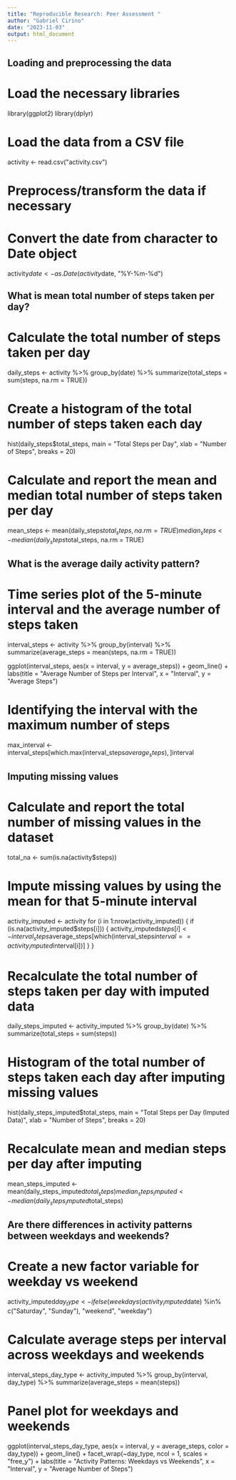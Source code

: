 ```yaml
---
title: "Reproducible Research: Peer Assessment "
author: "Gabriel Cirino"
date: "2023-11-03"
output: html_document
---
```




## Loading and preprocessing the data
# Load the necessary libraries
library(ggplot2)
library(dplyr)

# Load the data from a CSV file
activity <- read.csv("activity.csv")

# Preprocess/transform the data if necessary
# Convert the date from character to Date object
activity$date <- as.Date(activity$date, "%Y-%m-%d")


## What is mean total number of steps taken per day?
# Calculate the total number of steps taken per day
daily_steps <- activity %>% 
  group_by(date) %>%
  summarize(total_steps = sum(steps, na.rm = TRUE))

# Create a histogram of the total number of steps taken each day
hist(daily_steps$total_steps, main = "Total Steps per Day", xlab = "Number of Steps", breaks = 20)

# Calculate and report the mean and median total number of steps taken per day
mean_steps <- mean(daily_steps$total_steps, na.rm = TRUE)
median_steps <- median(daily_steps$total_steps, na.rm = TRUE)



## What is the average daily activity pattern?
# Time series plot of the 5-minute interval and the average number of steps taken
interval_steps <- activity %>% 
  group_by(interval) %>%
  summarize(average_steps = mean(steps, na.rm = TRUE))

ggplot(interval_steps, aes(x = interval, y = average_steps)) + 
  geom_line() +
  labs(title = "Average Number of Steps per Interval", x = "Interval", y = "Average Steps")
  
# Identifying the interval with the maximum number of steps
max_interval <- interval_steps[which.max(interval_steps$average_steps),]$interval



## Imputing missing values
# Calculate and report the total number of missing values in the dataset
total_na <- sum(is.na(activity$steps))

# Impute missing values by using the mean for that 5-minute interval
activity_imputed <- activity
for (i in 1:nrow(activity_imputed)) {
  if (is.na(activity_imputed$steps[i])) {
    activity_imputed$steps[i] <- interval_steps$average_steps[which(interval_steps$interval == activity_imputed$interval[i])]
  }
}

# Recalculate the total number of steps taken per day with imputed data
daily_steps_imputed <- activity_imputed %>% 
  group_by(date) %>%
  summarize(total_steps = sum(steps))

# Histogram of the total number of steps taken each day after imputing missing values
hist(daily_steps_imputed$total_steps, main = "Total Steps per Day (Imputed Data)", xlab = "Number of Steps", breaks = 20)

# Recalculate mean and median steps per day after imputing
mean_steps_imputed <- mean(daily_steps_imputed$total_steps)
median_steps_imputed <- median(daily_steps_imputed$total_steps)




## Are there differences in activity patterns between weekdays and weekends?

# Create a new factor variable for weekday vs weekend
activity_imputed$day_type <- ifelse(weekdays(activity_imputed$date) %in% c("Saturday", "Sunday"), "weekend", "weekday")

# Calculate average steps per interval across weekdays and weekends
interval_steps_day_type <- activity_imputed %>% 
  group_by(interval, day_type) %>%
  summarize(average_steps = mean(steps))

# Panel plot for weekdays and weekends
ggplot(interval_steps_day_type, aes(x = interval, y = average_steps, color = day_type)) + 
  geom_line() +
  facet_wrap(~day_type, ncol = 1, scales = "free_y") +
  labs(title = "Activity Patterns: Weekdays vs Weekends", x = "Interval", y = "Average Number of Steps")

